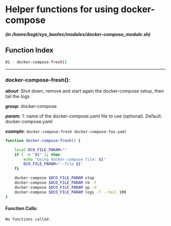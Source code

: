 
Helper functions for using docker-compose
=========================================


***(in /home/bsgt/sys_bashrc/modules/docker-compose_module.sh)***
## Function Index


```bash
01 - docker-compose-fresh()
```

******
### docker-compose-fresh():


***about***: Shut down, remove and start again the docker-compose setup, then tail the logs


***group***: docker-compose


***param***: 1: name of the docker-compose.yaml file to use (optional). Default: docker-compose.yaml


***example***: `docker-compose-fresh docker-compose-foo.yaml`


```bash
function docker-compose-fresh() {

    local DCO_FILE_PARAM=""
    if [ -n "$1" ]; then
        echo "Using docker-compose file: $1"
        DCO_FILE_PARAM="--file $1"
    fi

    docker-compose $DCO_FILE_PARAM stop
    docker-compose $DCO_FILE_PARAM rm -f
    docker-compose $DCO_FILE_PARAM up -d
    docker-compose $DCO_FILE_PARAM logs -f --tail 100
}

```
#### Function Calls:


```bash
No functions called.
```


